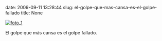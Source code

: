 date: 2009-09-11 13:28:44
slug: el-golpe-que-mas-cansa-es-el-golpe-fallado
title: None

[![foto_1][1]][1]

El golpe que más cansa es el golpe fallado.

[1]: file:///Users/jjdenis/jjdenis.github.com/static/2009-09-11-el-golpe-que-mas-cansa-es-el-golpe-fallado_foto1.jpg
